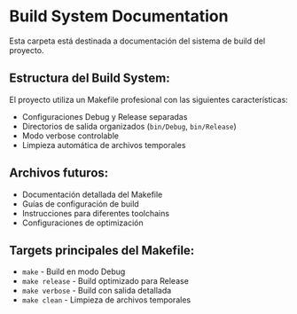 # Build System Documentation

Esta carpeta está destinada a documentación del sistema de build del proyecto.

## Estructura del Build System:

El proyecto utiliza un Makefile profesional con las siguientes características:
- Configuraciones Debug y Release separadas
- Directorios de salida organizados (`bin/Debug`, `bin/Release`)
- Modo verbose controlable
- Limpieza automática de archivos temporales

## Archivos futuros:
- Documentación detallada del Makefile
- Guías de configuración de build
- Instrucciones para diferentes toolchains
- Configuraciones de optimización

## Targets principales del Makefile:
- `make` - Build en modo Debug
- `make release` - Build optimizado para Release
- `make verbose` - Build con salida detallada
- `make clean` - Limpieza de archivos temporales